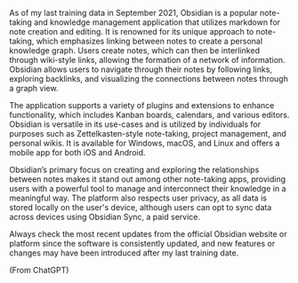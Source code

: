   
As of my last training data in September 2021, Obsidian is a popular note-taking and knowledge management application that utilizes markdown for note creation and editing. It is renowned for its unique approach to note-taking, which emphasizes linking between notes to create a personal knowledge graph. Users create notes, which can then be interlinked through wiki-style links, allowing the formation of a network of information. Obsidian allows users to navigate through their notes by following links, exploring backlinks, and visualizing the connections between notes through a graph view.

The application supports a variety of plugins and extensions to enhance functionality, which includes Kanban boards, calendars, and various editors. Obsidian is versatile in its use-cases and is utilized by individuals for purposes such as Zettelkasten-style note-taking, project management, and personal wikis. It is available for Windows, macOS, and Linux and offers a mobile app for both iOS and Android.

Obsidian’s primary focus on creating and exploring the relationships between notes makes it stand out among other note-taking apps, providing users with a powerful tool to manage and interconnect their knowledge in a meaningful way. The platform also respects user privacy, as all data is stored locally on the user's device, although users can opt to sync data across devices using Obsidian Sync, a paid service.

Always check the most recent updates from the official Obsidian website or platform since the software is consistently updated, and new features or changes may have been introduced after my last training date.

(From ChatGPT)